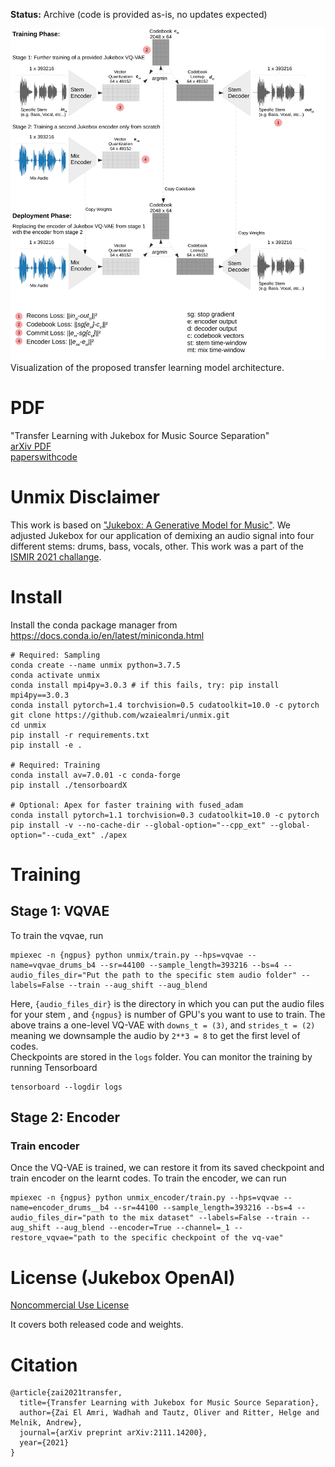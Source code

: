 **Status:** Archive (code is provided as-is, no updates expected)

![Visualization of the proposed transfer learning model architecture.](architecture.jpg)
Visualization of the proposed transfer learning model architecture.

# PDF

"Transfer Learning with Jukebox for Music Source Separation" <br />
[arXiv PDF](https://arxiv.org/abs/2111.14200) <br />
[paperswithcode](https://paperswithcode.com/paper/transfer-learning-with-jukebox-for-music) <br />

# Unmix Disclaimer

This work is based on ["Jukebox: A Generative Model for Music"](https://arxiv.org/abs/2005.00341). We adjusted Jukebox for our application of demixing an audio signal into four different stems: drums, bass, vocals, other. This work was a part of the [ISMIR 2021 challange](https://www.aicrowd.com/challenges/music-demixing-challenge-ismir-2021).

# Install

Install the conda package manager from https://docs.conda.io/en/latest/miniconda.html

```
# Required: Sampling
conda create --name unmix python=3.7.5
conda activate unmix
conda install mpi4py=3.0.3 # if this fails, try: pip install mpi4py==3.0.3
conda install pytorch=1.4 torchvision=0.5 cudatoolkit=10.0 -c pytorch
git clone https://github.com/wzaiealmri/unmix.git
cd unmix
pip install -r requirements.txt
pip install -e .

# Required: Training
conda install av=7.0.01 -c conda-forge
pip install ./tensorboardX

# Optional: Apex for faster training with fused_adam
conda install pytorch=1.1 torchvision=0.3 cudatoolkit=10.0 -c pytorch
pip install -v --no-cache-dir --global-option="--cpp_ext" --global-option="--cuda_ext" ./apex
```

# Training

## Stage 1: VQVAE

To train the vqvae, run

```
mpiexec -n {ngpus} python unmix/train.py --hps=vqvae --name=vqvae_drums_b4 --sr=44100 --sample_length=393216 --bs=4 --audio_files_dir="Put the path to the specific stem audio folder" --labels=False --train --aug_shift --aug_blend
```

Here, `{audio_files_dir}` is the directory in which you can put the audio files for your stem , and `{ngpus}` is number of GPU's you want to use to train.
The above trains a one-level VQ-VAE with `downs_t = (3)`, and `strides_t = (2)` meaning we downsample the audio by `2**3 = 8` to get the first level of codes.  
Checkpoints are stored in the `logs` folder. You can monitor the training by running Tensorboard

```
tensorboard --logdir logs
```

## Stage 2: Encoder

### Train encoder

Once the VQ-VAE is trained, we can restore it from its saved checkpoint and train encoder on the learnt codes.
To train the encoder, we can run

```
mpiexec -n {ngpus} python unmix_encoder/train.py --hps=vqvae --name=encoder_drums__b4 --sr=44100 --sample_length=393216 --bs=4 --audio_files_dir="path to the mix dataset" --labels=False --train --aug_shift --aug_blend --encoder=True --channel=_1 --restore_vqvae="path to the specific checkpoint of the vq-vae"
```

# License (Jukebox OpenAI)

[Noncommercial Use License](./LICENSE)

It covers both released code and weights.

# Citation
```
@article{zai2021transfer,
  title={Transfer Learning with Jukebox for Music Source Separation},
  author={Zai El Amri, Wadhah and Tautz, Oliver and Ritter, Helge and Melnik, Andrew},
  journal={arXiv preprint arXiv:2111.14200},
  year={2021}
}
```
